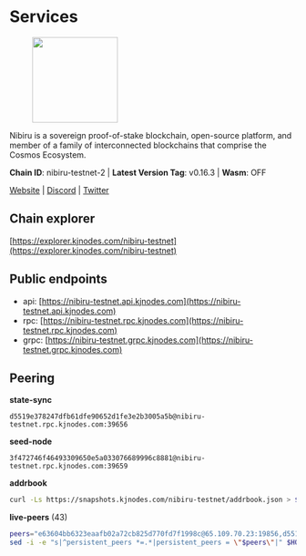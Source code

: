 # Services

<figure><img src="https://raw.githubusercontent.com/kj89/testnet_manuals/main/pingpub/logos/nibiru.png" width="150" alt=""><figcaption></figcaption></figure>

Nibiru is a sovereign proof-of-stake blockchain, open-source platform,  and member of a family of interconnected blockchains that comprise the Cosmos Ecosystem.

**Chain ID**: nibiru-testnet-2 | **Latest Version Tag**: v0.16.3 | **Wasm**: OFF

[Website](https://nibiru.fi) | [Discord](https://discord.gg/nibiru) | [Twitter](https://twitter.com/NibiruChain)




## Chain explorer
[https://explorer.kjnodes.com/nibiru-testnet](https://explorer.kjnodes.com/nibiru-testnet)

## Public endpoints

* api: [https://nibiru-testnet.api.kjnodes.com](https://nibiru-testnet.api.kjnodes.com)
* rpc: [https://nibiru-testnet.rpc.kjnodes.com](https://nibiru-testnet.rpc.kjnodes.com)
* grpc: [https://nibiru-testnet.grpc.kjnodes.com](https://nibiru-testnet.grpc.kjnodes.com)

## Peering

**state-sync**

```text
d5519e378247dfb61dfe90652d1fe3e2b3005a5b@nibiru-testnet.rpc.kjnodes.com:39656
```

**seed-node**

```text
3f472746f46493309650e5a033076689996c8881@nibiru-testnet.rpc.kjnodes.com:39659
```

**addrbook**
```bash
curl -Ls https://snapshots.kjnodes.com/nibiru-testnet/addrbook.json > $HOME/.nibid/config/addrbook.json
```

**live-peers** (43)
```bash
peers="e63604bb6323eaafb02a72cb825d770fd7f1998c@65.109.70.23:19856,d5519e378247dfb61dfe90652d1fe3e2b3005a5b@65.109.68.190:39656,438701ce016699880f9073c6b99f71d17309d820@154.53.52.215:26657,3939da5da8d8a31e6af2cb6d7bdcb222ff2487eb@65.109.14.69:39656,5eecfdf089428a5a8e52d05d18aae1ad8503d14c@65.108.141.109:19656,e55d8746ad30e0d11ebe0aa3792c46713375edcc@135.181.2.104:26656,92845d4150aaf87fc1a6f4a53d8fe545ae44fc9d@86.48.16.205:39656,09de7d3f5acc5e421247a582aa50d601571415fb@38.242.202.200:26656,2e2a71b2fc86986a7940df724ce100c45cca3649@66.94.104.184:26657,d7185d6b0d6a7dbe8c45e1fddfa0165dfdba01c0@38.242.150.132:39656,24016cec78971d7ecae24fd99ac16655e6332eb8@66.94.102.176:26657,2a11b3e06f832e430efb41e3c3bb07a42875d20c@154.53.34.112:26657,ab5a794451f4b19055300f692160f4f20d55a891@82.208.21.81:26656,d2b6baed49aa475eb6ec5958bfbca30a61363b86@154.53.52.212:26657,cfddc0756f937110aedf1acaffa4527f549f720d@78.29.44.119:36656,c7f3b61275dc16993c39a1ebc9f6cb5895d11d56@148.251.43.226:15656,780a0beff082046c143a9c110f66078e2154c22c@94.130.137.122:28656,995f13d5d34470bf509a1e35dd748061ec5c1c52@167.86.92.200:26656,10c9aecb4f414d45863cbe1a5f91d04b33fcb638@80.85.242.54:16656,5c2a752c9b1952dbed075c56c600c3a79b58c395@195.3.220.140:27046,073cc8f7e9c414a76d29167a123bc5570cd79c49@217.79.178.127:26656,6e4e946ca9a0f01e6c4123fb49575615a629c90b@65.109.111.159:26656,0caedae543d21fe055dbabc195225b38a48951cd@173.249.0.229:26656,5a868d18a5046b715ee726a45b680a68f92bafcb@149.102.136.149:27656,139935dfa0a122cfc4a279eef4c5770e278a6196@84.46.246.203:26656,022af16bed61bd5749b989695ccfc3870a2238aa@5.199.139.155:39656,9e05e4a15d6077088cbd84fa5a4311e71556e67a@62.141.37.231:26656,a71be69ab3cae88b9100cc357163e003b11291d1@155.133.22.116:26656,694ef36622642377aec8847df309d1dec708cb28@195.201.197.4:38656,a94ef19317c0b592cc3d6ac10501d0f4fc099d47@85.173.113.198:21656,63f0d4438ebfa588c1879dafcd7f4598dd5f9f19@195.2.80.83:26656,d40bd2a7a5d3dc525e66be78a2bdaf1ff0bc1957@95.214.55.25:29656,c37b742c89a3da2031756416e6fcf565890e47cc@95.216.194.237:26656,a4a0b5b90dbcc92006e7d05d7f6521f120520116@34.75.178.18:26656,61a57359bb79726a93b68b6e748b237731ec30cb@95.216.152.117:39656,32c587c3d9329e6c13c5cd7797eb46b30b628bca@91.107.132.237:26656,a08c70c668256d1e8226e5d62d8fc68b12ec8456@217.76.49.112:26656,a422bbf59756a9584ddc6f97a8b96bb15b596db7@34.73.61.37:26656,a575313137ddc0dae09fc79ad5558f2ca25867af@199.175.98.114:26656,1b12ae671aae37317b160de81ed2ec10d175910c@154.53.43.67:26656,1edd1232fe59fd00a13bfdd9ac273e48b20f11c3@65.108.231.124:12656,df400991447800ca2de270b1ca402d027dab0378@89.163.220.101:26656,3030536f218c76eb43d05035ac64dda277cdc14d@109.172.45.7:26656"
sed -i -e "s|^persistent_peers *=.*|persistent_peers = \"$peers\"|" $HOME/.nibid/config/config.toml
```
